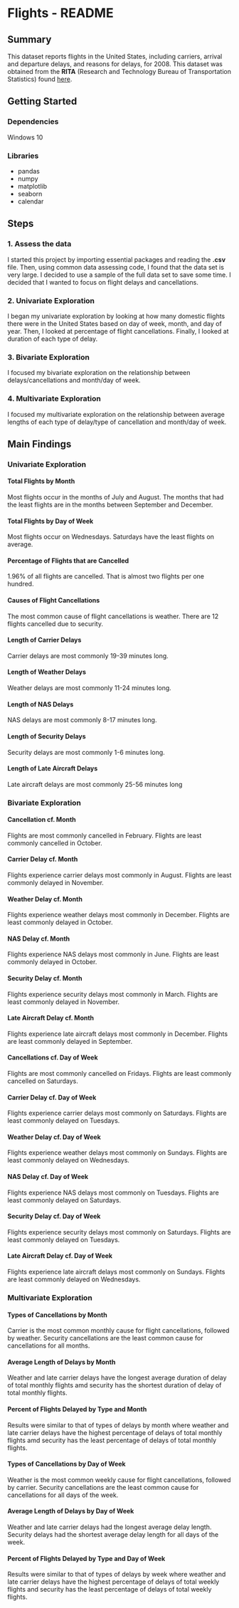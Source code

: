 
# Flights - README

## Summary
This dataset reports flights in the United States, including carriers, arrival and departure delays, and reasons for delays, for 2008. This dataset was obtained from the **RITA** (Research and Technology Bureau of Transportation Statistics) found [here](https://www.transtats.bts.gov/OT_Delay/OT_DelayCause1.asp).

## Getting Started
### Dependencies
Windows 10

### Libraries
- pandas
- numpy
- matplotlib
- seaborn
- calendar


## Steps
### 1. Assess the data
I started this project by importing essential packages and reading the **.csv** file. Then, using common data assessing code, I found that the data set is very large. I decided to use a sample of the full data set to save some time.
I decided that I wanted to focus on flight delays and cancellations.

### 2. Univariate Exploration
I began my univariate exploration by looking at how many domestic flights there were in the United States based on day of week, month, and day of year. Then, I looked at percentage of flight cancellations. Finally, I looked at duration of each type of delay.

### 3. Bivariate Exploration
I focused my bivariate exploration on the relationship between delays/cancellations and month/day of week.

### 4. Multivariate Exploration
I focused my multivariate exploration on the relationship between average lengths of each type of delay/type of cancellation and month/day of week.


## Main Findings

### Univariate Exploration
#### Total Flights by Month
Most flights occur in the months of July and August. The months that had the least flights are in the months between September and December.

#### Total Flights by Day of Week
Most flights occur on Wednesdays. Saturdays have the least flights on average.

#### Percentage of Flights that are Cancelled
1.96% of all flights are cancelled. That is almost two flights per one hundred.

#### Causes of Flight Cancellations
The most common cause of flight cancellations is weather. There are 12 flights cancelled due to security.

#### Length of Carrier Delays
Carrier delays are most commonly 19-39 minutes long.

#### Length of Weather Delays
Weather delays are most commonly 11-24 minutes long.

#### Length of NAS Delays
NAS delays are most commonly 8-17 minutes long.

#### Length of Security Delays
Security delays are most commonly 1-6 minutes long.

#### Length of Late Aircraft Delays
Late aircraft delays are most commonly 25-56 minutes long

### Bivariate Exploration
#### Cancellation cf. Month
Flights are most commonly cancelled in February. Flights are least commonly cancelled in October.

#### Carrier Delay cf. Month
Flights experience carrier delays most commonly in August. Flights are least commonly delayed in November.

#### Weather Delay cf. Month
Flights experience weather delays most commonly in December. Flights are least commonly delayed in October.

#### NAS Delay cf. Month
Flights experience NAS delays most commonly in June. Flights are least commonly delayed in October.

#### Security Delay cf. Month
Flights experience security delays most commonly in March. Flights are least commonly delayed in November.

#### Late Aircraft Delay cf. Month
Flights experience late aircraft delays most commonly in December. Flights are least commonly delayed in September.

#### Cancellations cf. Day of Week
Flights are most commonly cancelled on Fridays. Flights are least commonly cancelled on Saturdays.

#### Carrier Delay cf. Day of Week
Flights experience carrier delays most commonly on Saturdays. Flights are least commonly delayed on Tuesdays.

#### Weather Delay cf. Day of Week
Flights experience weather delays most commonly on Sundays. Flights are least commonly delayed on Wednesdays.

#### NAS Delay cf. Day of Week
Flights experience NAS delays most commonly on Tuesdays. Flights are least commonly delayed on Saturdays.

#### Security Delay cf. Day of Week
Flights experience security delays most commonly on Saturdays. Flights are least commonly delayed on Tuesdays.

#### Late Aircraft Delay cf. Day of Week
Flights experience late aircraft delays most commonly on Sundays. Flights are least commonly delayed on Wednesdays.

### Multivariate Exploration
#### Types of Cancellations by Month
Carrier is the most common monthly cause for flight cancellations, followed by weather. Security cancellations are the least common cause for cancellations for all months.

#### Average Length of Delays by Month
Weather and late carrier delays have the longest average duration of delay of total monthly flights amd security has the shortest duration of delay of total monthly flights.

#### Percent of Flights Delayed by Type and Month
Results were similar to that of types of delays by month where weather and late carrier delays have the highest percentage of delays of total monthly flights amd security has the least percentage of delays of total monthly flights.

#### Types of Cancellations by Day of Week
Weather is the most common weekly cause for flight cancellations, followed by carrier. Security cancellations are the least common cause for cancellations for all days of the week.

#### Average Length of Delays by Day of Week
Weather and late carrier delays had the longest average delay length. Security delays had the shortest average delay length for all days of the week.

#### Percent of Flights Delayed by Type and Day of Week
Results were similar to that of types of delays by week where weather and late carrier delays have the highest percentage of delays of total weekly flights and security has the least percentage of delays of total weekly flights.
